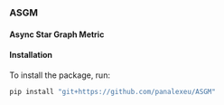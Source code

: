 ### ASGM
#### Async Star Graph Metric 

#### Installation 

To install the package, run:

```bash
pip install "git+https://github.com/panalexeu/ASGM"
```